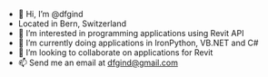 - 👋 Hi, I’m @dfgind
- Located in Bern, Switzerland
- 👀 I’m interested in programming applications using Revit API
- 🌱 I’m currently doing applications in IronPython, VB.NET and C#
- 💞️ I’m looking to collaborate on applications for Revit
- 📫 Send me an email at dfgind@gmail.com

<!---
dfgind/dfgind is a ✨ special ✨ repository because its `README.md` (this file) appears on your GitHub profile.
You can click the Preview link to take a look at your changes.
--->

